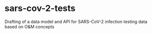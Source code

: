 # sars-cov-2-tests
Drafting of a data model and API for SARS-CoV-2 infection testing data based on O&amp;M concepts
